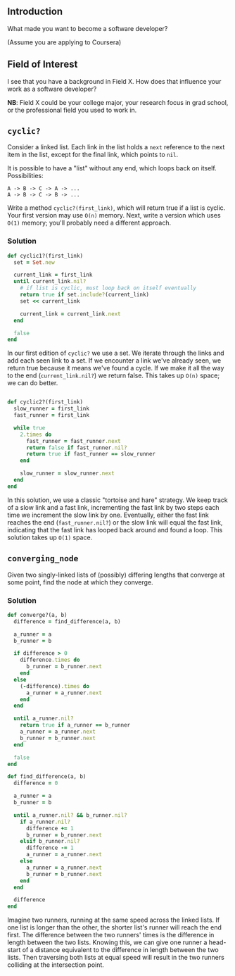 ## Introduction

What made you want to become a software developer?

(Assume you are applying to Coursera)

## Field of Interest

I see that you have a background in Field X.  How does that influence your work as a software developer?

**NB**: Field X could be your college major, your research focus in grad school, or the professional field you used to work in.

## `cyclic?`

Consider a linked list. Each link in the list holds a `next` reference
to the next item in the list, except for the final link, which points
to `nil`.

It is possible to have a "list" without any end, which loops back on
itself. Possibilities:

```
A -> B -> C -> A -> ...
A -> B -> C -> B -> ...
```

Write a method `cyclic?(first_link)`, which will return true if a list
is cyclic. Your first version may use `O(n)` memory. Next, write a
version which uses `O(1)` memory; you'll probably need a different
approach.

### Solution

```ruby
def cyclic1?(first_link)
  set = Set.new

  current_link = first_link
  until current_link.nil?
    # if list is cyclic, must loop back on itself eventually
    return true if set.include?(current_link)
    set << current_link

    current_link = current_link.next
  end

  false
end
```

In our first edition of `cyclic?` we use a set. We iterate through the links and add each seen link to a set. If we encounter a link we've already seen, we return true because it means we've found a cycle. If we make it all the way to the end (`current_link.nil?`) we return false. This takes up `O(n)` space; we can do better.

```ruby

def cyclic2?(first_link)
  slow_runner = first_link
  fast_runner = first_link

  while true
    2.times do
      fast_runner = fast_runner.next
      return false if fast_runner.nil?
      return true if fast_runner == slow_runner
    end

    slow_runner = slow_runner.next
  end
end
```

In this solution, we use a classic "tortoise and hare" strategy. We keep track of a slow link and a fast link, incrementing the fast link by two steps each time we increment the slow link by one. Eventually, either the fast link reaches the end (`fast_runner.nil?`) or the slow link will equal the fast link, indicating that the fast link has looped back around and found a loop. This solution takes up `O(1)` space.

## `converging_node`

Given two singly-linked lists of (possibly) differing lengths that
converge at some point, find the node at which they converge.

### Solution

```ruby
def converge?(a, b)
  difference = find_difference(a, b)

  a_runner = a
  b_runner = b

  if difference > 0
    difference.times do
      b_runner = b_runner.next
    end
  else
    (-difference).times do
      a_runner = a_runner.next
    end
  end

  until a_runner.nil?
    return true if a_runner == b_runner
    a_runner = a_runner.next
    b_runner = b_runner.next
  end

  false
end

def find_difference(a, b)
  difference = 0

  a_runner = a
  b_runner = b

  until a_runner.nil? && b_runner.nil?
    if a_runner.nil?
      difference += 1
      b_runner = b_runner.next
    elsif b_runner.nil?
      difference -= 1
      a_runner = a_runner.next
    else
      a_runner = a_runner.next
      b_runner = b_runner.next
    end
  end

  difference
end
```

Imagine two runners, running at the same speed across the linked
lists. If one list is longer than the other, the shorter list's runner
will reach the end first. The difference between the two runners'
times is the difference in length between the two lists. Knowing this,
we can give one runner a head-start of a distance equivalent to the
difference in length between the two lists. Then traversing both lists
at equal speed will result in the two runners colliding at the
intersection point.
